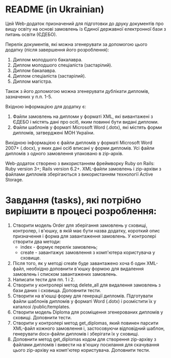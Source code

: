 # README (in Ukrainian)

Цей Web-додаток призначений для підготовки до друку документів про вищу освіту на основі замовлень із Єдиної державної електронної бази з питань освіти (ЄДЕБО).

Перелік документів, які можна згенерувати за допомогою цього додатку (після завершення його розроблення):
1. Диплом молодшого бакалавра.
2. Диплом молодшого спеціаліста (застарілий).
3. Диплом бакалавра.
4. Диплом спеціаліста (застарілий).
5. Диплом магістра.

Також з його допомогою можна згенерувати дублікати дипломів, зазначених у п.п. 1-5.

Вхідною інформацією для додатку є:
1. Файли замовлень на дипломи у форматі XML, які вивантажені з ЄДЕБО і містять дані про осіб, яким повинні бути видані дипломи.
2. Файли шаблонів у форматі Microsoft Word (.dotx), які містять форми дипломів, затверджені МОН України.  

Вихідною інформацією є файли дипломів у форматі Microsoft Word 2007+ (.docx), у яких дані осіб вписані у форми дипломів.
Усі файли дипломів з одного замовлення упаковано в zip-архів. 

Web-додаток створено з використанням фреймворку Ruby on Rails: 
Ruby version 3+; Rails version 6.2+.
XML-файли замовлень і zip-архіви з файлами дипломів зберігаються 
з використанням технології Active Storage.

# Завдання (tasks), які потрібно вирішити в процесі розроблення:

1. Створити модель Order для зберігання замовлень у сховищі, контролер, і в'юшку, в якій має бути назва додатку, короткий опис призначення і форма для завантаження замовлень. У контролері створити два методи: 
   - index - формує перелік замовлень;
   - create - завантажує замовлення з комп'ютера користувача у сховище.
2. Після того, як у методі create буде завантажено хоча б один XML-файл, необхідно доповнити в'юшку формою для видалення замовлень і списком завантажених замовлень.
3. Написати тести для пп. 1 і 2. 
4. Створити у контролері метод delete_all для видалення замовлень з бази даних і сховища. Доповнити тести.
5. Створити на в'юшці форму для генерації дипломів. Підготувати файли шаблонів дипломів у форматі Word (.dotx) і розмістити їх у каталозі /public/templates.
6. Створити модель Diploma для розміщення згенерованих дипломів у сховищі. Доповнити тести.
7. Створити у контролері метод get_diplomas, який повинен парсити XML-файл кожного замовлення і, застосовуючи відповідний шаблон, генерувати docx-файли дипломів і зберігати їх у cховищі.
8. Доповнити метод get_diplomas кодом для створення zip-архіву з файлами дипломів і вивести на в'юшку посилання для скачування цього zip-архіву на комп'ютер користувача. Доповнити тести.
